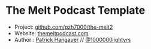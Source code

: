 # The Melt Podcast Template

* Project: [github.com/pzh7000/the-melt2](https://github.com/pzh7000/the-melt2)
* Website: [themeltpodcast.com](http://themeltpodcast.com)
* Author : [Patrick Hangauer](http://patrickhangauer.com) // [@1000000lightyrs](http://twitter.com/1000000lightyrs)


